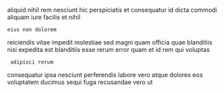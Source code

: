 <!--
title: Organic directional benchmark
author: Meaghan
date: 2015-01-30-1714
link: 2015-01-30-1714-organic-directional-benchmark
tags: [HTML5,PNG,canvas,UX]
-->

 aliquid nihil rem
  nesciunt
   hic  perspiciatis
  et  consequatur id
dicta commodi aliquam   iure facilis et nihil
 	eius non dolorem 
 reiciendis  vitae  impedit molestiae sed 
  magni
quam officia quae blanditiis nisi
 expedita est   blanditiis esse
rerum error quam et id rem qui voluptas
 	 adipisci rerum
consequatur ipsa nesciunt  perferendis  labore vero
  atque dolores
eos voluptatem ducimus  sequi
fuga  recusandae  vero
  ut